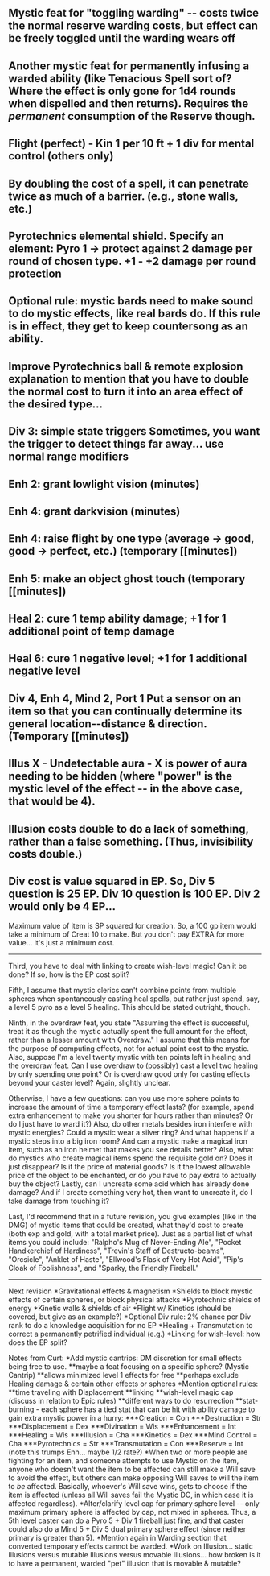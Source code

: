 Mystic feat for &quot;toggling warding&quot; -- costs twice the normal reserve warding costs, but effect can be freely toggled until the warding wears off
------
Another mystic feat for permanently infusing a warded ability (like Tenacious Spell sort of? Where the effect is only gone for 1d4 rounds when dispelled and then returns). Requires the *permanent* consumption of the Reserve though.
------
Flight (perfect) - Kin 1 per 10 ft + 1 div for mental control (others only)
------
By doubling the cost of a spell, it can penetrate twice as much of a barrier. (e.g., stone walls, etc.)
------
Pyrotechnics elemental shield.
Specify an element:
Pyro 1 -&gt; protect against 2 damage per round of chosen type.
+1 - +2 damage per round protection
------
Optional rule: mystic bards need to make sound to do mystic effects, like real bards do. If this rule is in effect, they get to keep countersong as an ability.
------
Improve Pyrotechnics ball &amp; remote explosion explanation to mention that you have to double the normal cost to turn it into an area effect of the desired type...
------
Div 3: simple state triggers
Sometimes, you want the trigger to detect things far away... use normal range modifiers
------
Enh 2: grant lowlight vision (minutes)
------
Enh 4: grant darkvision (minutes)
------
Enh 4: raise flight by one type (average -&gt; good, good -&gt; perfect, etc.) (temporary [[minutes])
------
Enh 5: make an object ghost touch (temporary [[minutes])
------
Heal 2: cure 1 temp ability damage; +1 for 1 additional point of temp damage
------
Heal 6: cure 1 negative level; +1 for 1 additional negative level
------
Div 4, Enh 4, Mind 2, Port 1
Put a sensor on an item so that you can continually determine its general location--distance &amp; direction. (Temporary [[minutes])
------
Illus X - Undetectable aura - X is power of aura needing to be hidden (where &quot;power&quot; is the mystic level of the effect -- in the above case, that would be 4).
------
Illusion costs double to do a lack of something, rather than a false something. (Thus, invisibility costs double.)
------
Div cost is value squared in EP.  So, Div 5 question is 25 EP.
Div 10 question is 100 EP.  Div 2 would only be 4 EP...
------
Maximum value of item is SP squared for creation.
So, a 100 gp item would take a minimum of Creat 10 to make.
But you don't pay EXTRA for more value... it's just a minimum cost.

------

Third, you have to deal with linking to create wish-level magic!  Can it be
done?  If so, how is the EP cost split?

Fifth, I assume that mystic clerics can't combine points from multiple spheres
when spontaneously casting heal spells, but rather just spend, say, a level 5
pyro as a level 5 healing.  This should be stated outright, though.

Ninth, in the overdraw feat, you state &quot;Assuming the effect is successful, treat
it as though the mystic actually spent the full amount for the effect, rather
than a lesser amount with Overdraw.&quot;  I assume that this means for the purpose
of computing effects, not for actual point cost to the mystic.
Also, suppose I'm a level twenty mystic with ten points left in healing and
the overdraw feat.  Can I use overdraw to (possibly) cast a level two healing
by only spending one point?  Or is overdraw good only for casting effects
beyond your caster level?  Again, slightly unclear.

Otherwise, I have a few questions: can you use more sphere points to increase the
amount of time a temporary effect lasts? (for example, spend extra enhancement to
make you shorter for hours rather than minutes?  Or do I just have to ward it?)
Also, do other metals besides iron interfere with mystic energies?  Could a mystic
wear a silver ring?  And what happens if a mystic steps into a big iron room?  And
can a mystic make a magical iron item, such as an iron helmet that makes you see
details better?  Also, what do mystics who create magical items spend the requisite
gold on?  Does it just disappear?  Is it the price of material goods?  Is it the
lowest allowable price of the object to be enchanted, or do you have to pay extra to
actually buy the object?  Lastly, can I uncreate some acid which has already done
damage?  And if I create something very hot, then want to uncreate it, do I take
damage from touching it?

Last, I'd recommend that in a future revision, you give examples (like in the DMG)
of mystic items that could be created, what they'd cost to create (both exp and gold,
with a total market price).  Just as a partial list of what items you could include:
&quot;Ralpho's Mug of Never-Ending Ale&quot;, &quot;Pocket Handkerchief of Hardiness&quot;, &quot;Trevin's
Staff of Destructo-beams&quot;, &quot;Orcsicle&quot;, &quot;Anklet of Haste&quot;, &quot;Ellwood's Flask of Very
Hot Acid&quot;, &quot;Pip's Cloak of Foolishness&quot;, and &quot;Sparky, the Friendly Fireball.&quot;

------

Next revision
*Gravitational effects &amp; magnetism
*Shields to block mystic effects of certain spheres, or block physical attacks
*Pyrotechnic shields of energy
*Kinetic walls &amp; shields of air
*Flight w/ Kinetics (should be covered, but give as an example?)
*Optional Div rule: 2% chance per Div rank to do a knowledge acquisition for no EP
*Healing + Transmutation to correct a permanently petrified individual (e.g.)
*Linking for wish-level: how does the EP split?

Notes from Curt:
*Add mystic cantrips: DM discretion for small effects being free to use.
**maybe a feat focusing on a specific sphere? (Mystic Cantrip)
**allows minimized level 1 effects for free
**perhaps exclude Healing damage &amp; certain other effects or spheres
*Mention optional rules:
**time traveling with Displacement
**linking
**wish-level magic cap (discuss in relation to Epic rules)
**different ways to do resurrection
**stat-burning - each sphere has a tied stat that can be hit with ability damage to gain extra mystic power in a hurry:
***Creation = Con
***Destruction = Str
***Displacement = Dex
***Divination = Wis
***Enhancement = Int
***Healing = Wis
***Illusion = Cha
***Kinetics = Dex
***Mind Control = Cha
***Pyrotechnics = Str
***Transmutation = Con
***Reserve = Int (note this trumps Enh... maybe 1/2 rate?)
*When two or more people are fighting for an item, and someone attempts to use Mystic on the item, anyone who doesn't want the item to be affected can still make a Will save to avoid the effect, but others can make opposing Will saves to will the item to *be* affected.  Basically, whoever's Will save wins, gets to choose if the item is affected (unless all Will saves fail the Mystic DC, in which case it is affected regardless).
*Alter/clarify level cap for primary sphere level -- only maximum primary sphere is affected by cap, not mixed in spheres. Thus, a 5th level caster can do a Pyro 5 + Div 1 fireball just fine, and that caster could also do a Mind 5 + Div 5 dual primary sphere effect (since neither primary is greater than 5).
*Mention again in Warding section that converted temporary effects cannot be warded.
*Work on Illusion... static Illusions versus mutable Illusions versus movable Illusions... how broken is it to have a permanent, warded &quot;pet&quot; illusion that is movable &amp; mutable?
